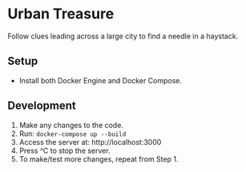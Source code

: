 # Urban Treasure

Follow clues leading across a large city to find a needle in a haystack.

## Setup

- Install both Docker Engine and Docker Compose.

## Development

1. Make any changes to the code.
2. Run: `docker-compose up --build`
3. Access the server at: http://localhost:3000
4. Press ^C to stop the server.
5. To make/test more changes, repeat from Step 1.
